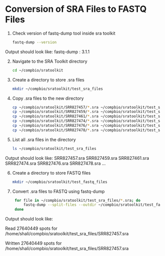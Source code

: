 # Conversion of SRA Files to FASTQ Files

1. Check version of fastq-dump tool inside sra toolkit
   ```bash
   fastq-dump --version
   ```
Output should look like: fastq-dump : 3.1.1

2. Navigate to the SRA Toolkit directory
   ```bash
   cd ~/compbio/sratoolkit

3. Create a directory to store .sra files
   ```bash
   mkdir ~/compbio/sratoolkit/test_sra_files

4. Copy .sra files to the new directory
   ```bash
   cp ~/compbio/sratoolkit/SRR827457/*.sra ~/compbio/sratoolkit/test_sra_files/
   cp ~/compbio/sratoolkit/SRR827459/*.sra ~/compbio/sratoolkit/test_sra_files/
   cp ~/compbio/sratoolkit/SRR827461/*.sra ~/compbio/sratoolkit/test_sra_files/
   cp ~/compbio/sratoolkit/SRR827474/*.sra ~/compbio/sratoolkit/test_sra_files/
   cp ~/compbio/sratoolkit/SRR827476/*.sra ~/compbio/sratoolkit/test_sra_files/
   cp ~/compbio/sratoolkit/SRR827478/*.sra ~/compbio/sratoolkit/test_sra_files/

5. List all .sra files in the directory
   ```bash
   ls ~/compbio/sratoolkit/test_sra_files
   ```

Output should look like: SRR827457.sra  SRR827459.sra  SRR827461.sra  SRR827474.sra  SRR827476.sra  SRR827478.sra ...

6. Create a directory to store FASTQ files
   ```bash
   mkdir ~/compbio/sratoolkit/test_fastq_files

7. Convert .sra files to FASTQ using fastq-dump
   ```bash
    for file in ~/compbio/sratoolkit/test_sra_files/*.sra; do
        fastq-dump --split-files --outdir ~/compbio/sratoolkit/test_fastq_files $file
    done
   ```

Output should look like:

Read 27640449 spots for /home/shali/compbio/sratoolkit/test_sra_files/SRR827457.sra

Written 27640449 spots for /home/shali/compbio/sratoolkit/test_sra_files/SRR827457.sra
